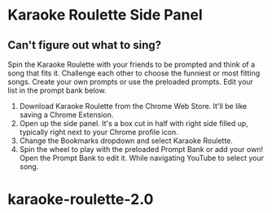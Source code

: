

<h1>Karaoke Roulette Side Panel</h1>

<h2>Can't figure out what to sing?</h2>
<p>Spin the Karaoke Roulette with your friends to be prompted and think of a song that fits it. Challenge each other to choose the funniest or most fitting songs.
Create your own prompts or use the preloaded prompts. Edit your list in the prompt bank below. </p>
<ol>
<li>Download Karaoke Roulette from the Chrome Web Store. It'll be like saving a Chrome Extension.</li>
<li> Open up the side panel. It's a box cut in half with right side filled up, typically right next to your Chrome profile icon.</li>
<li>Change the Bookmarks dropdown and select Karaoke Roulette.</li>
<li>Spin the wheel to play with the preloaded Prompt Bank or add your own! Open the Prompt Bank to edit it. While navigating YouTube to select your song.</li>
</ol>

# karaoke-roulette-2.0